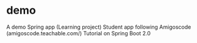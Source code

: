 # demo
A demo Spring app (Learning project)
Student app following Amigoscode (amigoscode.teachable.com/) Tutorial on Spring Boot 2.0
